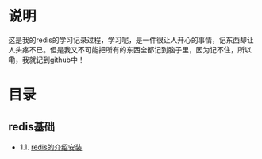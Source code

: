 # 说明
这是我的redis的学习记录过程，学习呢，是一件很让人开心的事情，记东西却让人头疼不已。但是我又不可能把所有的东西全都记到脑子里，因为记不住，所以嘞，我就记到github中！

# 目录
## redis基础

- 1.1. [redis的介绍安装](doc/base/2018.1.26.md)
